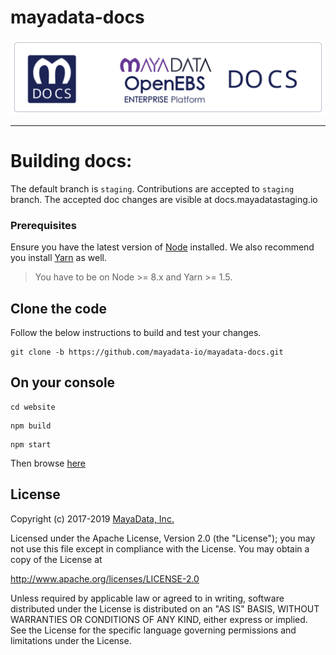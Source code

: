 # mayadata-docs


<img src="docs/assets/product/mdocs.svg" alt="Documentation for MayaData OpenEBS Enterprise Platform" style="width:800px;">

<hr>

# Building docs:

The default branch is `staging`. Contributions are accepted to `staging` branch. The accepted doc changes are visible at docs.mayadatastaging.io 





### Prerequisites

Ensure you have the latest version of [Node](https://nodejs.org/en/download/) installed. We also recommend you install [Yarn](https://yarnpkg.com/en/docs/install) as well.

> You have to be on Node >= 8.x and Yarn >= 1.5.

## Clone the code

Follow the below instructions to build and test your changes.

```
git clone -b https://github.com/mayadata-io/mayadata-docs.git
```



## On your console

```
cd website
```



```
npm build
```



```
npm start
```



Then browse [here](http://localhost:3000)



## License

Copyright (c) 2017-2019 [MayaData, Inc.](https://mayadata.io/)

Licensed under the Apache License, Version 2.0 (the "License"); you may not use this file except in compliance with the License. You may obtain a copy of the License at

<http://www.apache.org/licenses/LICENSE-2.0>

Unless required by applicable law or agreed to in writing, software distributed under the License is distributed on an "AS IS" BASIS, WITHOUT WARRANTIES OR CONDITIONS OF ANY KIND, either express or implied. See the License for the specific language governing permissions and limitations under the License.





